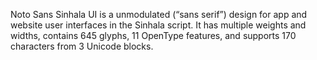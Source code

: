 Noto Sans Sinhala UI is a unmodulated (“sans serif”) design for app and website user interfaces in the Sinhala script. It has multiple weights and widths, contains 645 glyphs, 11 OpenType features, and supports 170 characters from 3 Unicode blocks.